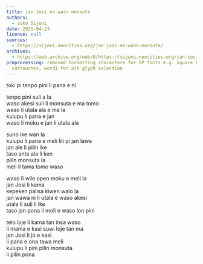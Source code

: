 ```yaml
---
title: jan Josi en waso monsuta
authors:
  - soko Sijeni
date: 2025-04-23
license: null
sources:
  - https://sijeni.neocities.org/jan-josi-en-waso-monsuta/
archives:
  - https://web.archive.org/web/0/https://sijeni.neocities.org/jan-josi-en-waso-monsuta/
preprocessing: removed formatting characters for SP fonts e.g. square brackets for
  cartouches, word1 for alt glyph selection
---
```


toki pi tenpo pini li pana e ni

tenpo pini suli a la  
waso akesi suli li monsuta e ma tomo  
waso li utala ala e ma la  
kulupu li pana e jan  
waso li moku e jan li utala ala

suno ike wan la  
kulupu li pana e meli lili pi jan lawa  
jan ale li pilin ike  
taso ante ala li ken  
pilin monsuta la  
meli li tawa tomo waso

waso li wile open moku e meli la  
jan Josi li kama  
kepeken palisa kiwen walo la  
jan wawa ni li utala e waso akesi  
utala li suli li ike  
taso jan pona li moli e waso lon pini

telo loje li kama tan insa waso  
li mama e kasi suwi loje tan ma  
jan Josi li jo e kasi  
li pana e ona tawa meli  
kulupu li pini pilin monsuta  
li pilin pona